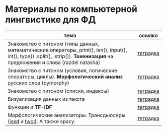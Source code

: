 # Материалы по компьютерной лингвистике для ФД

|тема|ссылка|
|---|---|
| Знакомство с питоном (типы данных, математические операторы, print(), len(), input(), int(), type() .split(), .strip()). **Токенизация** на предложения и слова (razdel natasha) | [тетрадка](https://github.com/tbkazakova/compling_for_lyceum/blob/main/Start%26tokenize.ipynb) |
| Знакомство с питоном (условия, логические операторы, циклы). **Морфологический анализ** русских слов (pymorphy) | [тетрадка](https://github.com/tbkazakova/compling_for_lyceum/blob/main/python%26pymorphy.ipynb)|
| Знакомство с питоном (списки, индексы)| [тетрадка](https://github.com/tbkazakova/compling_for_lyceum/blob/main/pythonlists.ipynb)|
| Визуализация данных из текста| [тетрадка](https://github.com/tbkazakova/compling_for_lyceum/blob/main/seminars/230309_drawtext.ipynb)|
| Функции и **TF-IDF**| [тетрадка](https://github.com/tbkazakova/compling_for_lyceum/blob/main/seminars/230316_functions_tfidf.ipynb)|
| Морфологические анализаторы. Трансдьюсеры ([lexd](https://github.com/apertium/lexd/blob/main/Usage.md) и [twol](https://github.com/tbkazakova/compling_for_lyceum/blob/main/data/Beesley%2C%20Karttunen%20(2003)%20Two-Level%20Rule%20Compiler.pdf)). А также spacy.| [тетрадка](https://github.com/tbkazakova/compling_for_lyceum/blob/main/seminars/230907_morphanalysers_transdusers.ipynb)|
